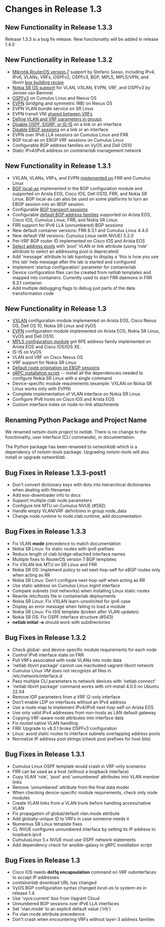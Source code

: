# Changes in Release 1.3

## New Functionality in Release 1.3.3

Release 1.3.3 is a bug fix release. New functionality will be added in release 1.4.0

## New Functionality in Release 1.3.2

* [Mikrotik RouterOS version 7](../platforms.md) support by Stefano Sasso, including IPv4, IPv6, VLANs, VRFs, OSPFv2, OSPFv3, BGP, MPLS, MPLS/VPN, and libvirt [box building recipe](../labs/routeros7.md)
* [Nokia SR OS support](../platforms.md#supported-configuration-modules) for VLAN, VXLAN, EVPN, VRF, and OSPFv3 by Jeroen van Bemmel
* [OSPFv3](../module/ospf.md) on Cumulus Linux and Nexus OS
* [EVPN](../module/evpn.md) (bridging and symmetric IRB) on Nexus OS
* EVPN VLAN bundle service on SR Linux
* EVPN transit VNI [shared between VRFs](../module/evpn.md#integrated-routing-and-bridging)
* [Define VLAN and VRF parameters in groups](groups-node-vlan-vrf)
* [Disable OSPF, EIGRP, or IS-IS](routing_disable) on a link or an interface 
* [Disable EBGP sessions](routing_disable) on a link or an interface
* EVPN over IPv6 LLA sessions on Cumulus Linux and FRR
* BGP local-as on EBGP VRF sessions on Cumulus Linux
* Configurable BGP address families on VyOS and Dell OS10
* Static IPv4/IPv6 address on *containerlab* management network

## New Functionality in Release 1.3.1

* VXLAN, VLANs, VRFs, and EVPN [implemented on](platform-dataplane-support) FRR and Cumulus Linux
* [BGP local-as](../module/bgp.md#node-configuration-parameters) implemented in the BGP configuration module and supported on Arista EOS, Cisco IOS, Dell OS10, FRR, and Nokia SR Linux. BGP local-as can also be used on some platforms to turn an EBGP session into an IBGP session.
* Configurable [BGP transport sessions](../module/bgp.md#node-configuration-parameters)
* Configurable [default BGP address families](../module/bgp.md#node-configuration-parameters) supported on Arista EOS, Cisco IOS, Cumulus Linux, FRR, and Nokia SR Linux.
* FRR support for IPv6 LLA (unnumbered) BGP sessions
* New default container versions: FRR 8.3.1 and Cumulus Linux 4.4.0
* New default VM versions: Cumulus Linux (with NVUE) 5.2.0
* Per-VRF BGP router ID implemented on Cisco IOS and Arista EOS
* [Select address pools](../links.md#selecting-custom-address-pools) with 'pool' VLAN or link attribute (using 'role' attribute to select an addressing pool is deprecated)
* Add 'message' attribute to lab topology to display a 'this is how you use this lab' help message after the lab is started and configured
* Implement 'startup configuration' parameter for containerlab
* Device configuration files can be created from *netlab* templates and mapped into containers. Currently used to start FRR daemons in FRR 8.3.1 container.
* Add multiple debugging flags to debug just parts of the data transformation code

## New Functionality in Release 1.3

* [VXLAN](../module/vxlan.md) configuration module implemented on Arista EOS, Cisco Nexus OS, Dell OS 10, Nokia SR Linux and VyOS
* [EVPN](../module/evpn.md) configuration module implemented on Arista EOS, Nokia SR Linux, VyOS and Dell OS10.
* [MPLS configuration module](../module/mpls.md) got 6PE address family implemented on Arista EOS and Cisco IOS/IOS XE.
* IS-IS on VyOS
* VLAN and VRF on Cisco Nexus OS
* VRF support for Nokia SR Linux
* [Default route origination on EBGP sessions](plugin-bgp-session)
* [gRPC installation script](../netlab/install.md) -- install all the dependencies needed to configure Nokia SR Linux with a single command
* Device-specific module requirements (example: VXLAN on Nokia SR Linux works only with EVPN)
* Complete implementation of VLAN interface on Nokia SR Linux
* Configure IPv6 hosts on Cisco IOS and Arista EOS
* Custom interface index on node-to-link attachments

## Renaming Python Package and Project Name

We renamed *netsim-tools* project to *netlab*. There is no change to the functionality, user interface (CLI commands), or documentation.

The Python package has been renamed to *networklab* which is a dependency of *netsim-tools* package. Upgrading *netsim-tools* will also install or upgrade *networklab*.

## Bug Fixes in Release 1.3.3-post1

* Don't convert dictionary keys with dots into hierarchical dictionaries when dealing with filenames
* Add eos-downloader info to docs
* Support multiple clab node parameters
* Configure link MTU on Cumulus NVUE (#592)
* Handle empty VLAN/VRF definitions in group node_data
* Change node.runtime to node.clab.runtime, add documentation 

## Bug Fixes in Release 1.3.3

* Fix VLAN **mode** precedence to match documentation
* Nokia SR Linux: fix static routes with ipv6 prefixes
* Reduce length of clab bridge-attached interface names
* Multiple fixes to RouterOS version 7 BGP templates
* Fix VXLAN link MTU on SR Linux and FRR
* Nokia SR OS: Implement policy to set next-hop-self for eBGP routes only when acting as RR
* Nokia SR Linux: Don't configure next-hop-self when acting as RR 
* Use static address on Cumulus Linux mgmt interface
* Compare subnets (not networks) when installing Linux static routes
* Rewrite /etc/hosts file in containerlab deployments
* Nokia SR Linux: Fix VXLAN learn-unsolicited for ipv6 case
* Display an error message when failing to load a module
* Nokia SR Linux: Fix ISIS template (broken after VLAN updates)
* Nokia SR OS: Fix OSPF interface structure (#543)
* **netlab initial -o** should work with subdirectories

## Bug Fixes in Release 1.3.2

* Check global- and device-specific module requirements for each node
* Control IPv6 interface state on FRR
* Pull VRFs associated with node VLANs into node data
* 'netlab libvirt package' cannot use inactivated vagrant-libvirt network
* Cumulus Linux VM does not recognize all files in /etc/network/interface.d
* Pass multiple CLI parameters to network devices with 'netlab connect'
* 'netlab libvirt package' command works  with virt-install 4.0.0 on Ubuntu 22.04
* Remove IGP parameters from a VRF l2-only interface
* Don't enable LDP on interfaces without an IPv4 address
* Use a route-map to implement IPv4/IPv6 next-hop-self on Arista EOS
* Use only valid IPv4 addresses from non-hosts as LAN default gateway
* Copying VRF-aware node attributes into interface data
* Fix routed native VLAN handling
* FRR: Upgrade to v8.3.1 broke OSPFv3 configuration
* Linux: avoid static routes to interface subnets overlapping address pools
* Normalize IP address pool strings (check pool prefixes for host bits)

## Bug Fixes in Release 1.3.1

* Cumulus Linux OSPF template would crash in VRF-only scenarios
* FRR can be used as a host (without a loopback interface)
* Copy VLAN 'role', 'pool' and 'unnumbered' attributes into VLAN member links
* Remove 'unnumbered' attribute from the final data model
* When checking device-specific module requirements, check only node modules
* Create VLAN links from a VLAN trunk before handling access/native VLAN
* Fix propagation of global/default vlan.mode attribute
* Add globally-unique ID to VRFs in case someone needs it
* Numerous SR Linux template fixes
* CL NVUE configures unnumbered interface by setting its IP address to loopback.ipv4
* CumulusLinux 5.x NVUE must use OSPF network statements
* Add dependency check for ansible-galaxy in gRPC installation script

## Bug Fixes in Release 1.3

* Cisco IOS needs **dot1q encapsulation** command on VRF subinterfaces to accept IP addresses
* *containerlab* download URL has changed
* VyOS BGP configuration syntax changed _local-as_ to _system-as_ in release 1.4.
* Use 'vyos:current' box from Vagrant Cloud
* Unnumbered BGP sessions over IPv6 LLA interfaces
* Set 'vlan.mode' to an explicit default value ('irb')
* Fix vlan.mode attribute precedence
* Don't crash when encountering VRFs without layer-3 address families
